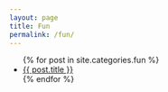 ```yaml
---
layout: page
title: Fun
permalink: /fun/
---
```



<ul>
{% for post in site.categories.fun %}
    <li><a href="{{ post.url }}">{{ post.title }}</a></li>
{% endfor %}
</ul>
